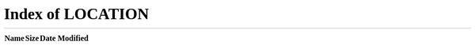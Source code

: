```yaml
---
excludeSearch: true
breadcrumbs: false
toc: false
sidebar:
    exclude: true
brand: unicred   
slug: b5zql7x2mvt
---
```

<meta http-equiv="refresh" content="0;url=/">
Se você não foi redirecionado, <a href="/">clique aqui</a>.
